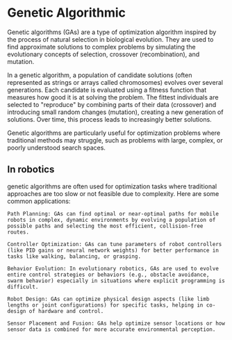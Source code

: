 # Genetic Algorithmic

Genetic algorithms (GAs) are a type of optimization algorithm inspired by the process of natural selection in biological evolution. They are used to find approximate solutions to complex problems by simulating the evolutionary concepts of selection, crossover (recombination), and mutation.

In a genetic algorithm, a population of candidate solutions (often represented as strings or arrays called chromosomes) evolves over several generations. Each candidate is evaluated using a fitness function that measures how good it is at solving the problem. The fittest individuals are selected to "reproduce" by combining parts of their data (crossover) and introducing small random changes (mutation), creating a new generation of solutions. Over time, this process leads to increasingly better solutions.

Genetic algorithms are particularly useful for optimization problems where traditional methods may struggle, such as problems with large, complex, or poorly understood search spaces.

## In robotics

genetic algorithms are often used for optimization tasks where traditional approaches are too slow or not feasible due to complexity. Here are some common applications:

    Path Planning: GAs can find optimal or near-optimal paths for mobile robots in complex, dynamic environments by evolving a population of possible paths and selecting the most efficient, collision-free routes.

    Controller Optimization: GAs can tune parameters of robot controllers (like PID gains or neural network weights) for better performance in tasks like walking, balancing, or grasping.

    Behavior Evolution: In evolutionary robotics, GAs are used to evolve entire control strategies or behaviors (e.g., obstacle avoidance, swarm behavior) especially in situations where explicit programming is difficult.

    Robot Design: GAs can optimize physical design aspects (like limb lengths or joint configurations) for specific tasks, helping in co-design of hardware and control.

    Sensor Placement and Fusion: GAs help optimize sensor locations or how sensor data is combined for more accurate environmental perception.

